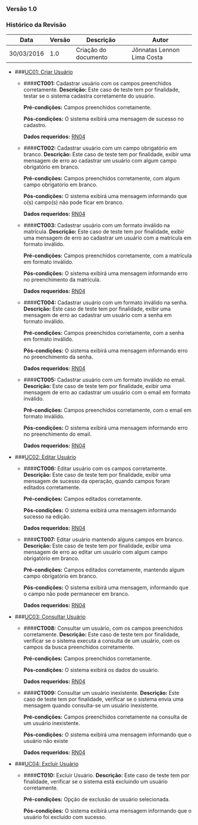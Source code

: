 ### **Versão 1.0**

### Histórico da Revisão
Data|Versão|Descrição|Autor
-----|------|---------|-------
30/03/2016|1.0|Criação do documento| Jônnatas Lennon Lima Costa

* ###[UC01: Criar Usuário](https://github.com/vitornere/partiuformar/wiki/Especifica%C3%A7%C3%A3o-do-Caso-de-Uso-UC01---Criar-Usu%C3%A1rio)

  * ####**CT001:** Cadastrar usuário com os campos preenchidos corretamente.
    **Descrição:** Este caso de teste tem por finalidade, testar se o sistema cadastra corretamente do usuário.

    **Pré-condições:** Campos preenchidos corretamente.

    **Pós-condições:** O sistema exibirá uma mensagem de sucesso no cadastro.

    **Dados requeridos:** [RN04](https://github.com/vitornere/partiuformar/wiki/Regras-de-Neg%C3%B3cio#2------------------defini%C3%A7%C3%B5es)

  * ####**CT002:** Cadastrar usuário com um campo obrigatório em branco.
    **Descrição:** Este caso de teste tem por finalidade, exibir uma mensagem de erro ao cadastrar um usuário com algum campo obrigatório em branco.

    **Pré-condições:** Campos preenchidos corretamente, com algum campo obrigatório em branco.

    **Pós-condições:** O sistema exibirá uma mensagem informando que o(s) campo(s) não pode ficar em branco.

    **Dados requeridos:** [RN04](https://github.com/vitornere/partiuformar/wiki/Regras-de-Neg%C3%B3cio#2------------------defini%C3%A7%C3%B5es)

  * ####**CT003:** Cadastrar usuário com um formato inválido na matrícula.
    **Descrição:** Este caso de teste tem por finalidade, exibir uma mensagem de erro ao cadastrar um usuário com a matrícula em formato inválido.

    **Pré-condições:** Campos preenchidos corretamente, com a matrícula em formato inválido.

    **Pós-condições:** O sistema exibirá uma mensagem informando erro no preenchimento da matrícula.

    **Dados requeridos:** [RN04](https://github.com/vitornere/partiuformar/wiki/Regras-de-Neg%C3%B3cio#2------------------defini%C3%A7%C3%B5es)

  * ####**CT004:** Cadastrar usuário com um formato inválido na senha.
    **Descrição:** Este caso de teste tem por finalidade, exibir uma mensagem de erro ao cadastrar um usuário com a senha em formato inválido.

    **Pré-condições:** Campos preenchidos corretamente, com a senha em formato inválido.

    **Pós-condições:** O sistema exibirá uma mensagem informando erro no preenchimento da senha.

    **Dados requeridos:** [RN04](https://github.com/vitornere/partiuformar/wiki/Regras-de-Neg%C3%B3cio#2------------------defini%C3%A7%C3%B5es)


  * ####**CT005:** Cadastrar usuário com um formato inválido no email.
    **Descrição:** Este caso de teste tem por finalidade, exibir uma mensagem de erro ao cadastrar um usuário com o email em formato inválido.

    **Pré-condições:** Campos preenchidos corretamente, com o email em formato inválido.

    **Pós-condições:** O sistema exibirá uma mensagem informando erro no preenchimento do email.

    **Dados requeridos:** [RN04](https://github.com/vitornere/partiuformar/wiki/Regras-de-Neg%C3%B3cio#2------------------defini%C3%A7%C3%B5es)

* ###[UC02: Editar Usuário](https://github.com/vitornere/partiuformar/wiki/Especifica%C3%A7%C3%A3o-do-Caso-de-Uso-UC02---Editar-Usu%C3%A1rio)

  * ####**CT006:**  Editar usuário com os campos corretamente.
    **Descrição:** Este caso de teste tem por finalidade, exibir uma mensagem de sucesso da operação, quando campos foram editados corretamente.

    **Pré-condições:** Campos editados corretamente.

    **Pós-condições:** O sistema exibirá uma mensagem informando sucesso na edição.

    **Dados requeridos:** [RN04](https://github.com/vitornere/partiuformar/wiki/Regras-de-Neg%C3%B3cio#2------------------defini%C3%A7%C3%B5es)

  * ####**CT007:**  Editar usuário mantendo alguns campos em branco.
    **Descrição:** Este caso de teste tem por finalidade, exibir uma mensagem de erro ao editar um usuário com algum campo obrigatório em branco.

    **Pré-condições:** Campos editados corretamente, mantendo algum campo obrigatório em branco.

    **Pós-condições:** O sistema exibirá uma mensagem, informando que o campo não pode permanecer em branco.

    **Dados requeridos:** [RN04](https://github.com/vitornere/partiuformar/wiki/Regras-de-Neg%C3%B3cio#2------------------defini%C3%A7%C3%B5es)


* ###[UC03: Consultar Usuário](https://github.com/vitornere/partiuformar/wiki/Especifica%C3%A7%C3%A3o-do-Caso-de-Uso-UC03---Consultar-Usu%C3%A1rio)

  * ####**CT008:**  Consultar um usuário, com os campos preenchidos corretamente.
    **Descrição:** Este caso de teste tem por finalidade, verificar se o sistema executa a consulta de um usuário, com os campos da busca preenchidos corretamente. 

    **Pré-condições:** Campos preenchidos corretamente.

    **Pós-condições:** O sistema exibirá os dados do usuário.

    **Dados requeridos:** [RN04](https://github.com/vitornere/partiuformar/wiki/Regras-de-Neg%C3%B3cio#2------------------defini%C3%A7%C3%B5es)

  * ####**CT009:**  Consultar um usuário inexistente.
    **Descrição:** Este caso de teste tem por finalidade, verificar se o sistema envia uma mensagem quando consulta-se um usuário inexistente. 

    **Pré-condições:** Campos preenchidos corretamente na consulta de um usuário inexistente.

    **Pós-condições:** O sistema exibirá uma mensagem informando que o usuário não existe

    **Dados requeridos:** [RN04](https://github.com/vitornere/partiuformar/wiki/Regras-de-Neg%C3%B3cio#2------------------defini%C3%A7%C3%B5es)

* ###[UC04: Excluir Usuário](https://github.com/vitornere/partiuformar/wiki/Especifica%C3%A7%C3%A3o-de-Caso-de-Uso-UC04---Excluir-Usu%C3%A1rio)

  * ####**CT010:**  Excluir Usuário.
    **Descrição:** Este caso de teste tem por finalidade, verificar se o sistema está excluindo um usuário corretamente. 

    **Pré-condições:** Opção de exclusão de usuário selecionada.

    **Pós-condições:** O sistema exibirá uma mensagem informando que o usuário foi excluído com sucesso.